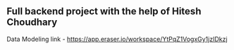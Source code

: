 ## Full backend project with the help of Hitesh Choudhary

Data Modeling link - https://app.eraser.io/workspace/YtPqZ1VogxGy1jzIDkzj